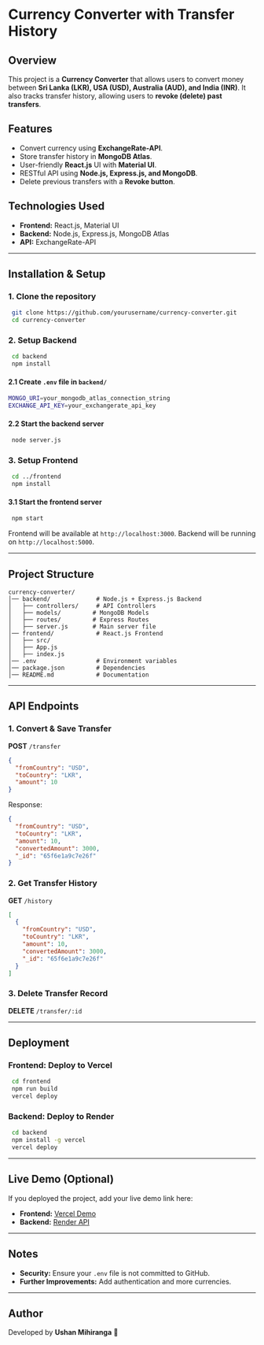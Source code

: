 # Currency Converter with Transfer History

## Overview
This project is a **Currency Converter** that allows users to convert money between **Sri Lanka (LKR), USA (USD), Australia (AUD), and India (INR)**. It also tracks transfer history, allowing users to **revoke (delete) past transfers**.

## Features
- Convert currency using **ExchangeRate-API**.
- Store transfer history in **MongoDB Atlas**.
- User-friendly **React.js** UI with **Material UI**.
- RESTful API using **Node.js, Express.js, and MongoDB**.
- Delete previous transfers with a **Revoke button**.

## Technologies Used
- **Frontend:** React.js, Material UI
- **Backend:** Node.js, Express.js, MongoDB Atlas
- **API:** ExchangeRate-API

---
## Installation & Setup

### **1. Clone the repository**
```sh
 git clone https://github.com/yourusername/currency-converter.git
 cd currency-converter
```

### **2. Setup Backend**
```sh
 cd backend
 npm install
```

#### **2.1 Create `.env` file in `backend/`**
```sh
MONGO_URI=your_mongodb_atlas_connection_string
EXCHANGE_API_KEY=your_exchangerate_api_key
```

#### **2.2 Start the backend server**
```sh
 node server.js
```

### **3. Setup Frontend**
```sh
 cd ../frontend
 npm install
```

#### **3.1 Start the frontend server**
```sh
 npm start
```

Frontend will be available at `http://localhost:3000`.
Backend will be running on `http://localhost:5000`.

---
## Project Structure
```
currency-converter/
│── backend/             # Node.js + Express.js Backend
│   ├── controllers/     # API Controllers
│   ├── models/         # MongoDB Models
│   ├── routes/         # Express Routes
│   ├── server.js       # Main server file
│── frontend/            # React.js Frontend
│   ├── src/
│   ├── App.js
│   ├── index.js
│── .env                 # Environment variables
│── package.json         # Dependencies
│── README.md            # Documentation
```

---
## API Endpoints
### **1. Convert & Save Transfer**
**POST** `/transfer`
```json
{
  "fromCountry": "USD",
  "toCountry": "LKR",
  "amount": 10
}
```
Response:
```json
{
  "fromCountry": "USD",
  "toCountry": "LKR",
  "amount": 10,
  "convertedAmount": 3000,
  "_id": "65f6e1a9c7e26f"
}
```

### **2. Get Transfer History**
**GET** `/history`
```json
[
  {
    "fromCountry": "USD",
    "toCountry": "LKR",
    "amount": 10,
    "convertedAmount": 3000,
    "_id": "65f6e1a9c7e26f"
  }
]
```

### **3. Delete Transfer Record**
**DELETE** `/transfer/:id`

---
## Deployment
### **Frontend:** Deploy to **Vercel**
```sh
 cd frontend
 npm run build
 vercel deploy
```

### **Backend:** Deploy to **Render**
```sh
 cd backend
 npm install -g vercel
 vercel deploy
```

---
## Live Demo (Optional)
If you deployed the project, add your live demo link here:
- **Frontend:** [Vercel Demo](https://your-frontend.vercel.app)
- **Backend:** [Render API](https://your-backend.onrender.com)

---
## Notes
- **Security:** Ensure your `.env` file is not committed to GitHub.
- **Further Improvements:** Add authentication and more currencies.

---
## Author
Developed by **Ushan Mihiranga** 🚀

